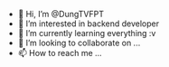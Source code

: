 - 👋 Hi, I’m @DungTVFPT
- 👀 I’m interested in backend developer
- 🌱 I’m currently learning everything :v
- 💞️ I’m looking to collaborate on ...
- 📫 How to reach me ...

<!---
DungTVFPT/DungTVFPT is a ✨ special ✨ repository because its `README.md` (this file) appears on your GitHub profile.
You can click the Preview link to take a look at your changes.
--->
